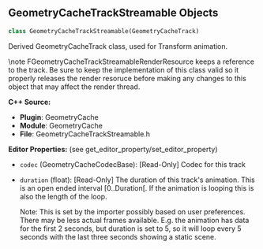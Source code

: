## GeometryCacheTrackStreamable Objects

```python
class GeometryCacheTrackStreamable(GeometryCacheTrack)
```

Derived GeometryCacheTrack class, used for Transform animation.

\note FGeometryCacheTrackStreamableRenderResource keeps a reference to the track.
Be sure to keep the implementation of this class valid so it properly releases
the render resoruce before making any changes to this object that may affect the render thread.

**C++ Source:**

- **Plugin**: GeometryCache
- **Module**: GeometryCache
- **File**: GeometryCacheTrackStreamable.h

**Editor Properties:** (see get_editor_property/set_editor_property)

- ``codec`` (GeometryCacheCodecBase):  [Read-Only] Codec for this track
- ``duration`` (float):  [Read-Only] The duration of this track's animation. This is an open ended interval [0..Duration[.
  If the animation is looping this is also the length of the loop.

  Note: This is set by the importer possibly based on user preferences. There may be less actual frames available.
  E.g. the animation has data for the first 2 seconds, but duration is set to 5, so it will loop every 5 seconds
  with the last three seconds showing a static scene.

<a id="unreal.GeometryCacheTrack_TransformAnimation"></a>